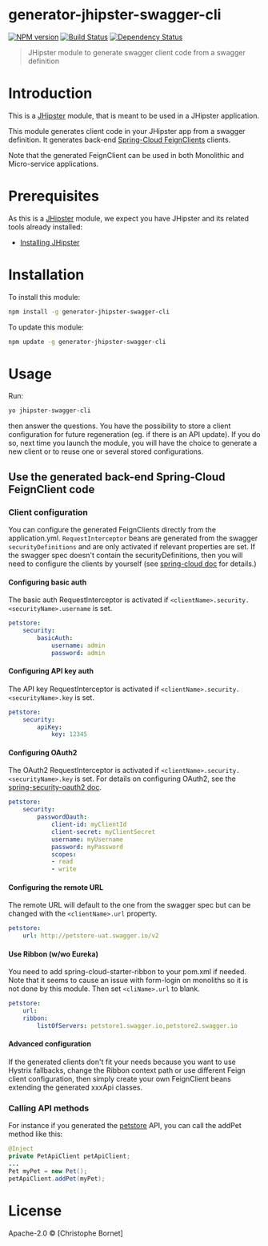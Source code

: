 # generator-jhipster-swagger-cli
[![NPM version][npm-image]][npm-url] [![Build Status][travis-image]][travis-url] [![Dependency Status][daviddm-image]][daviddm-url]
> JHipster module to generate swagger client code from a swagger definition

# Introduction

This is a [JHipster](http://jhipster.github.io/) module, that is meant to be used in a JHipster application.

This module generates client code in your JHipster app from a swagger definition.
It generates back-end [Spring-Cloud FeignClients](http://projects.spring.io/spring-cloud/spring-cloud.html#spring-cloud-feign) clients.

Note that the generated FeignClient can be used in both Monolithic and Micro-service applications.

# Prerequisites

As this is a [JHipster](http://jhipster.github.io/) module, we expect you have JHipster and its related tools already installed:

- [Installing JHipster](https://jhipster.github.io/installation.html)

# Installation

To install this module:

```bash
npm install -g generator-jhipster-swagger-cli
```

To update this module:
```bash
npm update -g generator-jhipster-swagger-cli
```

# Usage
Run:
```bash
yo jhipster-swagger-cli
```
then answer the questions.
You have the possibility to store a client configuration for future regeneration (eg. if there is an API update). If you do so, next time you launch the module, you will have the choice to generate a new client or to reuse one or several stored configurations.

## Use the generated back-end Spring-Cloud FeignClient code

### Client configuration

You can configure the generated FeignClients directly from the application.yml.
`RequestInterceptor` beans are generated from the swagger `securityDefinitions` and are only activated if relevant properties are set.
If the swagger spec doesn't contain the securityDefinitions, then you will need to configure the clients by yourself (see [spring-cloud doc](http://projects.spring.io/spring-cloud/spring-cloud.html#spring-cloud-feign) for details.)

#### Configuring basic auth

The basic auth RequestInterceptor is activated if `<clientName>.security.<securityName>.username` is set.
```yaml
petstore:
    security:
        basicAuth:
            username: admin
            password: admin
```

#### Configuring API key auth

The API key RequestInterceptor is activated if `<clientName>.security.<securityName>.key` is set.
```yaml
petstore:
    security:
        apiKey:
            key: 12345
```

#### Configuring OAuth2

The OAuth2 RequestInterceptor is activated if `<clientName>.security.<securityName>.key` is set.
For details on configuring OAuth2, see the [spring-security-oauth2 doc](http://projects.spring.io/spring-security-oauth/docs/oauth2.html#protected-resource-configuration).
```yaml
petstore:
    security:
        passwordOauth:
            client-id: myClientId
            client-secret: myClientSecret
            username: myUsername
            password: myPassword
            scopes:
            - read
            - write
```

#### Configuring the remote URL

The remote URL will default to the one from the swagger spec but can be changed with the `<clientName>.url` property.
```yaml
petstore:
    url: http://petstore-uat.swagger.io/v2
```

#### Use Ribbon (w/wo Eureka)

You need to add spring-cloud-starter-ribbon to your pom.xml if needed.
Note that it seems to cause an issue with form-login on monoliths so it is not done by this module.
Then set `<cliName>.url` to blank.
```yaml
petstore:
    url:
    ribbon:
        listOfServers: petstore1.swagger.io,petstore2.swagger.io
```

#### Advanced configuration

If the generated clients don't fit your needs because you want to use Hystrix fallbacks, change the Ribbon context path or use different Feign client configuration, then simply create your own FeignClient beans extending the generated xxxApi classes.

### Calling API methods

For instance if you generated the [petstore](http://petstore.swagger.io) API, you can call the addPet method like this:
```java
@Inject
private PetApiClient petApiClient;
...
Pet myPet = new Pet();
petApiClient.addPet(myPet);
```

# License

Apache-2.0 © [Christophe Bornet]

[npm-image]: https://img.shields.io/npm/v/generator-jhipster-swagger-cli.svg
[npm-url]: https://npmjs.org/package/generator-jhipster-swagger-cli
[travis-image]: https://travis-ci.org/cbornet/generator-jhipster-swagger-cli.svg?branch=master
[travis-url]: https://travis-ci.org/cbornet/generator-jhipster-swagger-cli
[daviddm-image]: https://david-dm.org/cbornet/generator-jhipster-swagger-cli.svg?theme=shields.io
[daviddm-url]: https://david-dm.org/cbornet/generator-jhipster-module
